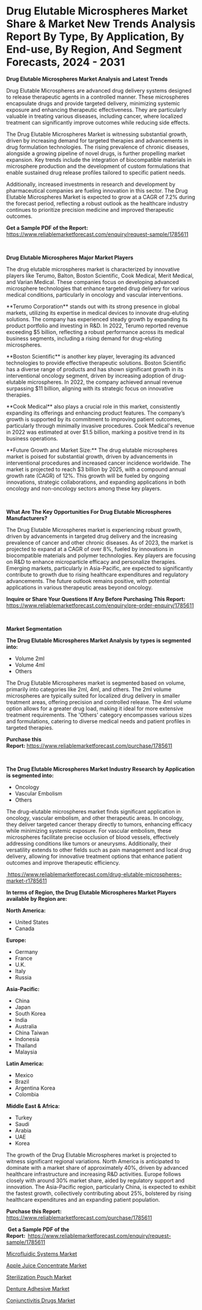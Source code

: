 <p><h1>Drug Elutable Microspheres Market Share & Market New Trends Analysis Report By Type, By Application, By End-use, By Region, And Segment Forecasts, 2024 - 2031</h1></p><p><strong>Drug Elutable Microspheres Market Analysis and Latest Trends</strong></p>
<p><p>Drug Elutable Microspheres are advanced drug delivery systems designed to release therapeutic agents in a controlled manner. These microspheres encapsulate drugs and provide targeted delivery, minimizing systemic exposure and enhancing therapeutic effectiveness. They are particularly valuable in treating various diseases, including cancer, where localized treatment can significantly improve outcomes while reducing side effects.</p><p>The Drug Elutable Microspheres Market is witnessing substantial growth, driven by increasing demand for targeted therapies and advancements in drug formulation technologies. The rising prevalence of chronic diseases, alongside a growing pipeline of novel drugs, is further propelling market expansion. Key trends include the integration of biocompatible materials in microsphere production and the development of custom formulations that enable sustained drug release profiles tailored to specific patient needs.</p><p>Additionally, increased investments in research and development by pharmaceutical companies are fueling innovation in this sector. The Drug Elutable Microspheres Market is expected to grow at a CAGR of 7.2% during the forecast period, reflecting a robust outlook as the healthcare industry continues to prioritize precision medicine and improved therapeutic outcomes.</p></p>
<p><strong>Get a Sample PDF of the Report:&nbsp;</strong> <a href="https://www.reliablemarketforecast.com/enquiry/request-sample/1785611?utm_campaign=1539&utm_medium=2&utm_source=Github&utm_content=ia&utm_term=08102024&utm_id=drug-elutable-microspheres">https://www.reliablemarketforecast.com/enquiry/request-sample/1785611</a></p>
<p>&nbsp;</p>
<p><strong>Drug Elutable Microspheres Major Market Players</strong></p>
<p><p>The drug elutable microspheres market is characterized by innovative players like Terumo, Balton, Boston Scientific, Cook Medical, Merit Medical, and Varian Medical. These companies focus on developing advanced microsphere technologies that enhance targeted drug delivery for various medical conditions, particularly in oncology and vascular interventions.</p><p>**Terumo Corporation** stands out with its strong presence in global markets, utilizing its expertise in medical devices to innovate drug-eluting solutions. The company has experienced steady growth by expanding its product portfolio and investing in R&D. In 2022, Terumo reported revenue exceeding $5 billion, reflecting a robust performance across its medical business segments, including a rising demand for drug-eluting microspheres.</p><p>**Boston Scientific** is another key player, leveraging its advanced technologies to provide effective therapeutic solutions. Boston Scientific has a diverse range of products and has shown significant growth in its interventional oncology segment, driven by increasing adoption of drug-elutable microspheres. In 2022, the company achieved annual revenue surpassing $11 billion, aligning with its strategic focus on innovative therapies.</p><p>**Cook Medical** also plays a crucial role in this market, consistently expanding its offerings and enhancing product features. The company’s growth is supported by its commitment to improving patient outcomes, particularly through minimally invasive procedures. Cook Medical's revenue in 2022 was estimated at over $1.5 billion, marking a positive trend in its business operations.</p><p>**Future Growth and Market Size:** The drug elutable microspheres market is poised for substantial growth, driven by advancements in interventional procedures and increased cancer incidence worldwide. The market is projected to reach $3 billion by 2025, with a compound annual growth rate (CAGR) of 12%. This growth will be fueled by ongoing innovations, strategic collaborations, and expanding applications in both oncology and non-oncology sectors among these key players.</p></p>
<p>&nbsp;</p>
<p><strong>What Are The Key Opportunities For Drug Elutable Microspheres Manufacturers?</strong></p>
<p><p>The Drug Elutable Microspheres market is experiencing robust growth, driven by advancements in targeted drug delivery and the increasing prevalence of cancer and other chronic diseases. As of 2023, the market is projected to expand at a CAGR of over 8%, fueled by innovations in biocompatible materials and polymer technologies. Key players are focusing on R&D to enhance microparticle efficacy and personalize therapies. Emerging markets, particularly in Asia-Pacific, are expected to significantly contribute to growth due to rising healthcare expenditures and regulatory advancements. The future outlook remains positive, with potential applications in various therapeutic areas beyond oncology.</p></p>
<p><strong>Inquire or Share Your Questions If Any Before Purchasing This Report:</strong> <a href="https://www.reliablemarketforecast.com/enquiry/pre-order-enquiry/1785611?utm_campaign=1539&utm_medium=2&utm_source=Github&utm_content=ia&utm_term=08102024&utm_id=drug-elutable-microspheres">https://www.reliablemarketforecast.com/enquiry/pre-order-enquiry/1785611</a></p>
<p>&nbsp;</p>
<p><strong>Market Segmentation</strong></p>
<p><strong>The Drug Elutable Microspheres Market Analysis by types is segmented into:</strong></p>
<p><ul><li>Volume 2ml</li><li>Volume 4ml</li><li>Others</li></ul></p>
<p><p>The Drug Elutable Microspheres market is segmented based on volume, primarily into categories like 2ml, 4ml, and others. The 2ml volume microspheres are typically suited for localized drug delivery in smaller treatment areas, offering precision and controlled release. The 4ml volume option allows for a greater drug load, making it ideal for more extensive treatment requirements. The 'Others' category encompasses various sizes and formulations, catering to diverse medical needs and patient profiles in targeted therapies.</p></p>
<p><strong>Purchase this Report:&nbsp;</strong><a href="https://www.reliablemarketforecast.com/purchase/1785611?utm_campaign=1539&utm_medium=2&utm_source=Github&utm_content=ia&utm_term=08102024&utm_id=drug-elutable-microspheres">https://www.reliablemarketforecast.com/purchase/1785611</a></p>
<p>&nbsp;</p>
<p><strong>The Drug Elutable Microspheres Market Industry Research by Application is segmented into:</strong></p>
<p><ul><li>Oncology</li><li>Vascular Embolism</li><li>Others</li></ul></p>
<p><p>The drug-elutable microspheres market finds significant application in oncology, vascular embolism, and other therapeutic areas. In oncology, they deliver targeted cancer therapy directly to tumors, enhancing efficacy while minimizing systemic exposure. For vascular embolism, these microspheres facilitate precise occlusion of blood vessels, effectively addressing conditions like tumors or aneurysms. Additionally, their versatility extends to other fields such as pain management and local drug delivery, allowing for innovative treatment options that enhance patient outcomes and improve therapeutic efficiency.</p></p>
<p><a href="https://www.reliablemarketforecast.com/drug-elutable-microspheres-market-r1785611?utm_campaign=1539&utm_medium=2&utm_source=Github&utm_content=ia&utm_term=08102024&utm_id=drug-elutable-microspheres">&nbsp;https://www.reliablemarketforecast.com/drug-elutable-microspheres-market-r1785611</a></p>
<p><strong>In terms of Region, the Drug Elutable Microspheres Market Players available by Region are:</strong></p>
<p>
    <p> <strong> North America: </strong>
        <ul>
            <li>United States</li>
            <li>Canada</li>
        </ul>
        </p> 
    <p> <strong> Europe: </strong>
        <ul>
            <li>Germany</li>
            <li>France</li>
            <li>U.K.</li>
            <li>Italy</li>
            <li>Russia</li>
        </ul>
        </p> 
    <p> <strong> Asia-Pacific: </strong>
        <ul>
            <li>China</li>
            <li>Japan</li>
            <li>South Korea</li>
            <li>India</li>
            <li>Australia</li>
            <li>China Taiwan</li>
            <li>Indonesia</li>
            <li>Thailand</li>
            <li>Malaysia</li>
        </ul>
        </p> 
    <p> <strong> Latin America: </strong>
        <ul>
            <li>Mexico</li>
            <li>Brazil</li>
            <li>Argentina Korea</li>
            <li>Colombia</li>
        </ul>
        </p> 
    <p> <strong> Middle East & Africa: </strong>
        <ul>
            <li>Turkey</li>
            <li>Saudi</li>
            <li>Arabia</li>
            <li>UAE</li>
            <li>Korea</li>
        </ul>
    </p>
    </p>
<p><p>The growth of the Drug Elutable Microspheres market is projected to witness significant regional variations. North America is anticipated to dominate with a market share of approximately 40%, driven by advanced healthcare infrastructure and increasing R&D activities. Europe follows closely with around 30% market share, aided by regulatory support and innovation. The Asia-Pacific region, particularly China, is expected to exhibit the fastest growth, collectively contributing about 25%, bolstered by rising healthcare expenditures and an expanding patient population.</p></p>
<p><strong>Purchase this Report: </strong><a href="https://www.reliablemarketforecast.com/purchase/1785611?utm_campaign=1539&utm_medium=2&utm_source=Github&utm_content=ia&utm_term=08102024&utm_id=drug-elutable-microspheres">https://www.reliablemarketforecast.com/purchase/1785611</a></p>
<p>&nbsp;<strong>Get a Sample PDF of the Report:&nbsp;&nbsp;</strong><a href="https://www.reliablemarketforecast.com/enquiry/request-sample/1785611?utm_campaign=1539&utm_medium=2&utm_source=Github&utm_content=ia&utm_term=08102024&utm_id=drug-elutable-microspheres">https://www.reliablemarketforecast.com/enquiry/request-sample/1785611</a></p>
<p><strong></strong></p>
<p><p><a href="https://www.linkedin.com/pulse/market-leaders-laggards-global-microfluidic-systems-xux2f?utm_campaign=1539&utm_medium=2&utm_source=Github&utm_content=ia&utm_term=08102024&utm_id=drug-elutable-microspheres">Microfluidic Systems Market</a></p><p><a href="https://www.linkedin.com/pulse/apple-juice-concentrate-sector-surge-106-growth-roadmap-2031-2vnwf?utm_campaign=1539&utm_medium=2&utm_source=Github&utm_content=ia&utm_term=08102024&utm_id=drug-elutable-microspheres">Apple Juice Concentrate Market</a></p><p><a href="https://www.linkedin.com/pulse/sterilization-pouch-market-size-share-trends-analysis-6bhnf?utm_campaign=1539&utm_medium=2&utm_source=Github&utm_content=ia&utm_term=08102024&utm_id=drug-elutable-microspheres">Sterilization Pouch Market</a></p><p><a href="https://www.linkedin.com/pulse/global-denture-adhesive-industry-analysis-report-market-size-azt9f?utm_campaign=1539&utm_medium=2&utm_source=Github&utm_content=ia&utm_term=08102024&utm_id=drug-elutable-microspheres">Denture Adhesive Market</a></p><p><a href="https://www.linkedin.com/pulse/conjunctivitis-drugs-market-opportunities-emerging-global-niikf?utm_campaign=1539&utm_medium=2&utm_source=Github&utm_content=ia&utm_term=08102024&utm_id=drug-elutable-microspheres">Conjunctivitis Drugs Market</a></p></p>